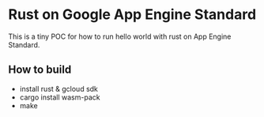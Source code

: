 # Rust on Google App Engine Standard

This is a tiny POC for how to run hello world with rust on App Engine Standard.

## How to build

- install rust & gcloud sdk
- cargo install wasm-pack
- make
